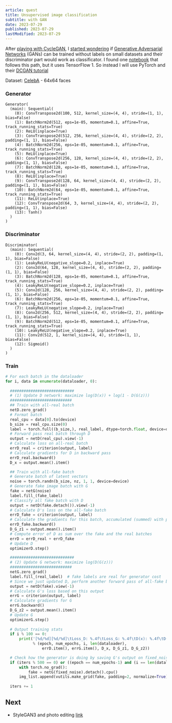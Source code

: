 ```yaml
---
article: quest
title: Unsupervised image classification
subtitle: with GAN
date: 2023-07-29
published: 2023-07-29
lastModified: 2023-07-29
---
```


After [playing with CycleGAN](/science/cycle-gan-intro), I [started wondering](/devlog/14) if [Generative Adversarial Networks](/ai/generative-adversarial-networks) (GANs) can be trained without labels on small datasets and their discriminator part would work as classificator. I found one [notebook](https://github.com/sthalles/blog-resources/blob/master/semi-supervised/semi-supervised_learning.ipynb) that follows this path, but it uses TensorFlow 1. So instead I will use PyTorch and their [DCGAN tutorial](https://pytorch.org/tutorials/beginner/dcgan_faces_tutorial.html)

Dataset: [CelebA](https://mmlab.ie.cuhk.edu.hk/projects/CelebA.html) - 64x64 faces

### Generator

```
Generator(
  (main): Sequential(
    (0): ConvTranspose2d(100, 512, kernel_size=(4, 4), stride=(1, 1), bias=False)
    (1): BatchNorm2d(512, eps=1e-05, momentum=0.1, affine=True, track_running_stats=True)
    (2): ReLU(inplace=True)
    (3): ConvTranspose2d(512, 256, kernel_size=(4, 4), stride=(2, 2), padding=(1, 1), bias=False)
    (4): BatchNorm2d(256, eps=1e-05, momentum=0.1, affine=True, track_running_stats=True)
    (5): ReLU(inplace=True)
    (6): ConvTranspose2d(256, 128, kernel_size=(4, 4), stride=(2, 2), padding=(1, 1), bias=False)
    (7): BatchNorm2d(128, eps=1e-05, momentum=0.1, affine=True, track_running_stats=True)
    (8): ReLU(inplace=True)
    (9): ConvTranspose2d(128, 64, kernel_size=(4, 4), stride=(2, 2), padding=(1, 1), bias=False)
    (10): BatchNorm2d(64, eps=1e-05, momentum=0.1, affine=True, track_running_stats=True)
    (11): ReLU(inplace=True)
    (12): ConvTranspose2d(64, 3, kernel_size=(4, 4), stride=(2, 2), padding=(1, 1), bias=False)
    (13): Tanh()
  )
)
```

### Discriminator

```
Discriminator(
  (main): Sequential(
    (0): Conv2d(3, 64, kernel_size=(4, 4), stride=(2, 2), padding=(1, 1), bias=False)
    (1): LeakyReLU(negative_slope=0.2, inplace=True)
    (2): Conv2d(64, 128, kernel_size=(4, 4), stride=(2, 2), padding=(1, 1), bias=False)
    (3): BatchNorm2d(128, eps=1e-05, momentum=0.1, affine=True, track_running_stats=True)
    (4): LeakyReLU(negative_slope=0.2, inplace=True)
    (5): Conv2d(128, 256, kernel_size=(4, 4), stride=(2, 2), padding=(1, 1), bias=False)
    (6): BatchNorm2d(256, eps=1e-05, momentum=0.1, affine=True, track_running_stats=True)
    (7): LeakyReLU(negative_slope=0.2, inplace=True)
    (8): Conv2d(256, 512, kernel_size=(4, 4), stride=(2, 2), padding=(1, 1), bias=False)
    (9): BatchNorm2d(512, eps=1e-05, momentum=0.1, affine=True, track_running_stats=True)
    (10): LeakyReLU(negative_slope=0.2, inplace=True)
    (11): Conv2d(512, 1, kernel_size=(4, 4), stride=(1, 1), bias=False)
    (12): Sigmoid()
  )
)
```

### Train

```py
# For each batch in the dataloader
for i, data in enumerate(dataloader, 0):
    
  ############################
  # (1) Update D network: maximize log(D(x)) + log(1 - D(G(z)))
  ###########################
  ## Train with all-real batch
  netD.zero_grad()
  # Format batch
  real_cpu = data[0].to(device)
  b_size = real_cpu.size(0)
  label = torch.full((b_size,), real_label, dtype=torch.float, device=device)
  # Forward pass real batch through D
  output = netD(real_cpu).view(-1)
  # Calculate loss on all-real batch
  errD_real = criterion(output, label)
  # Calculate gradients for D in backward pass
  errD_real.backward()
  D_x = output.mean().item()

  ## Train with all-fake batch
  # Generate batch of latent vectors
  noise = torch.randn(b_size, nz, 1, 1, device=device)
  # Generate fake image batch with G
  fake = netG(noise)
  label.fill_(fake_label)
  # Classify all fake batch with D
  output = netD(fake.detach()).view(-1)
  # Calculate D's loss on the all-fake batch
  errD_fake = criterion(output, label)
  # Calculate the gradients for this batch, accumulated (summed) with previous gradients
  errD_fake.backward()
  D_G_z1 = output.mean().item()
  # Compute error of D as sum over the fake and the real batches
  errD = errD_real + errD_fake
  # Update D
  optimizerD.step()

  ############################
  # (2) Update G network: maximize log(D(G(z)))
  ###########################
  netG.zero_grad()
  label.fill_(real_label)  # fake labels are real for generator cost
  # Since we just updated D, perform another forward pass of all-fake batch through D
  output = netD(fake).view(-1)
  # Calculate G's loss based on this output
  errG = criterion(output, label)
  # Calculate gradients for G
  errG.backward()
  D_G_z2 = output.mean().item()
  # Update G
  optimizerG.step()
  
  # Output training stats
  if i % 100 == 0:
      print('[%d/%d][%d/%d]\tLoss_D: %.4f\tLoss_G: %.4f\tD(x): %.4f\tD(G(z)): %.4f / %.4f'
            % (epoch, num_epochs, i, len(dataloader),
                errD.item(), errG.item(), D_x, D_G_z1, D_G_z2))

  # Check how the generator is doing by saving G's output on fixed_noise
  if (iters % 500 == 0) or ((epoch == num_epochs-1) and (i == len(dataloader)-1)):
      with torch.no_grad():
          fake = netG(fixed_noise).detach().cpu()
      img_list.append(vutils.make_grid(fake, padding=2, normalize=True))
      
  iters += 1
```




## Next 

- StyleGAN3 and photo editing [link](https://github.com/yuval-alaluf/stylegan3-editing)